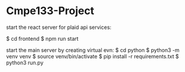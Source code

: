 # Cmpe133-Project

start the react server for plaid api services:

$ cd frontend
$ npm run start

start the main server by creating virtual evn:
$ cd python
$ python3 -m venv venv
$ source venv/bin/activate
$ pip install -r requirements.txt
$ python3 run.py
